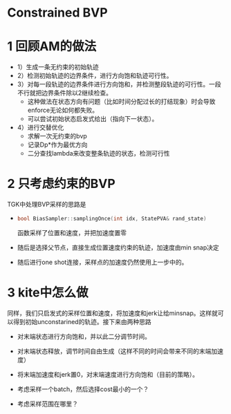 # Constrained BVP

# 1 回顾AM的做法

* 1）生成一条无约束的初始轨迹
* 2）检测初始轨迹的边界条件，进行方向饱和轨迹可行性。
* 3）对每一段轨迹的边界条件进行方向饱和，并检测整段轨迹的可行性。一段不行就把边界条件除以2继续检查。
  * 这种做法在状态方向有问题（比如时间分配过长的打结现象）时会导致enforce无论如何都失败。
  * 可以尝试初始状态启发式给出（指向下一状态）。
* 4）进行交替优化
  * 求解一次无约束的bvp
  * 记录Dp*作为最优方向
  * 二分查找lambda来改变整条轨迹的状态，检测可行性

# 2 只考虑约束的BVP

TGK中处理BVP采样的思路是

* ```cpp
  bool BiasSampler::samplingOnce(int idx, StatePVA& rand_state)
  ```

  函数采样了位置和速度，并把加速度置零

* 随后是选择父节点，直接生成位置速度约束的轨迹，加速度由min snap决定

* 随后进行one shot连接，采样点的加速度仍然使用上一步中的。



# 3 kite中怎么做

同样，我们只启发式的采样位置和速度，将加速度和jerk让给minsnap。这样就可以得到初始unconstarined的轨迹。接下来由两种思路

* 对末端状态进行方向饱和，并以此二分调节时间。
* 对末端状态释放，调节时间自由生成（这样不同的时间会带来不同的末端加速度）
* 将末端加速度和jerk置0，对末端速度进行方向饱和（目前的策略）。



* 考虑采样一个batch，然后选择cost最小的一个？
* 考虑采样范围在哪里？